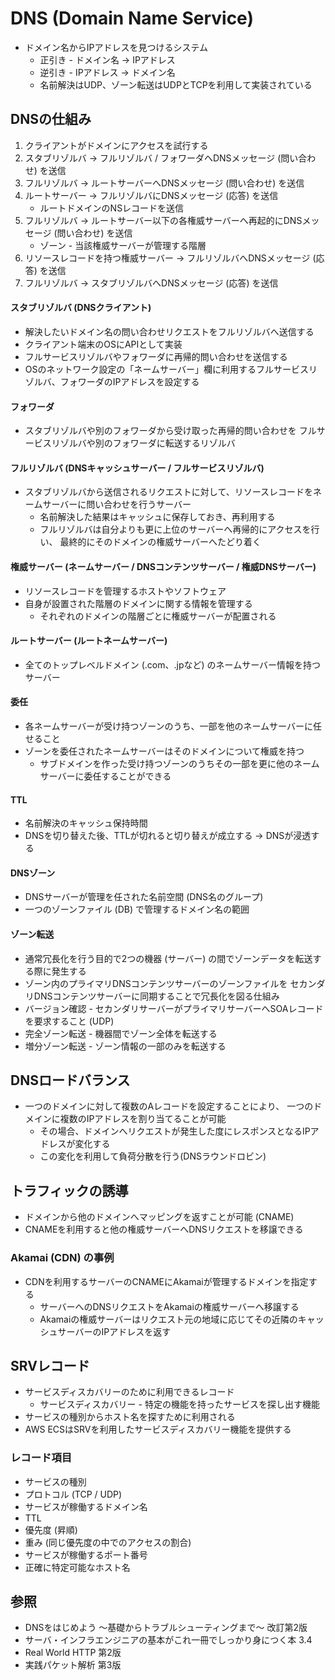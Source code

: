 # DNS (Domain Name Service)
- ドメイン名からIPアドレスを見つけるシステム
  - 正引き - ドメイン名 -> IPアドレス
  - 逆引き - IPアドレス -> ドメイン名
  - 名前解決はUDP、ゾーン転送はUDPとTCPを利用して実装されている

## DNSの仕組み
1. クライアントがドメインにアクセスを試行する
2. スタブリゾルバ -> フルリゾルバ / フォワーダへDNSメッセージ (問い合わせ) を送信
3. フルリゾルバ -> ルートサーバーへDNSメッセージ (問い合わせ) を送信
4. ルートサーバー -> フルリゾルバにDNSメッセージ (応答) を送信
    - ルートドメインのNSレコードを送信
5. フルリゾルバ -> ルートサーバー以下の各権威サーバーへ再起的にDNSメッセージ (問い合わせ) を送信
    - ゾーン - 当該権威サーバーが管理する階層
6. リソースレコードを持つ権威サーバー -> フルリゾルバへDNSメッセージ (応答) を送信
7. フルリゾルバ -> スタブリゾルバへDNSメッセージ (応答) を送信

#### スタブリゾルバ (DNSクライアント)
- 解決したいドメイン名の問い合わせリクエストをフルリゾルバへ送信する
- クライアント端末のOSにAPIとして実装
- フルサービスリゾルバやフォワーダに再帰的問い合わせを送信する
- OSのネットワーク設定の「ネームサーバー」欄に利用するフルサービスリゾルバ、フォワーダのIPアドレスを設定する

#### フォワーダ
- スタブリゾルバや別のフォワーダから受け取った再帰的問い合わせを
  フルサービスリゾルバや別のフォワーダに転送するリゾルバ

#### フルリゾルバ (DNSキャッシュサーバー / フルサービスリゾルバ)
- スタブリゾルバから送信されるリクエストに対して、リソースレコードをネームサーバーに問い合わせを行うサーバー
  - 名前解決した結果はキャッシュに保存しておき、再利用する
  - フルリゾルバは自分よりも更に上位のサーバーへ再帰的にアクセスを行い、
    最終的にそのドメインの権威サーバーへたどり着く

#### 権威サーバー (ネームサーバー / DNSコンテンツサーバー / 権威DNSサーバー)
- リソースレコードを管理するホストやソフトウェア
- 自身が設置された階層のドメインに関する情報を管理する
  - それぞれのドメインの階層ごとに権威サーバーが配置される

#### ルートサーバー (ルートネームサーバー)
- 全てのトップレベルドメイン (.com、.jpなど) のネームサーバー情報を持つサーバー

#### 委任
- 各ネームサーバーが受け持つゾーンのうち、一部を他のネームサーバーに任せること
- ゾーンを委任されたネームサーバーはそのドメインについて権威を持つ
  - サブドメインを作った受け持つゾーンのうちその一部を更に他のネームサーバーに委任することができる

#### TTL
- 名前解決のキャッシュ保持時間
- DNSを切り替えた後、TTLが切れると切り替えが成立する -> DNSが浸透する

#### DNSゾーン
- DNSサーバーが管理を任された名前空間 (DNS名のグループ)
- 一つのゾーンファイル (DB) で管理するドメイン名の範囲

#### ゾーン転送
- 通常冗長化を行う目的で2つの機器 (サーバー) の間でゾーンデータを転送する際に発生する
- ゾーン内のプライマリDNSコンテンツサーバーのゾーンファイルを
  セカンダリDNSコンテンツサーバーに同期することで冗長化を図る仕組み
- バージョン確認 - セカンダリサーバーがプライマリサーバーへSOAレコードを要求すること (UDP)
- 完全ゾーン転送 - 機器間でゾーン全体を転送する
- 増分ゾーン転送 - ゾーン情報の一部のみを転送する

## DNSロードバランス
- 一つのドメインに対して複数のAレコードを設定することにより、
  一つのドメインに複数のIPアドレスを割り当てることが可能
  - その場合、ドメインへリクエストが発生した度にレスポンスとなるIPアドレスが変化する
  - この変化を利用して負荷分散を行う(DNSラウンドロビン)

## トラフィックの誘導
- ドメインから他のドメインへマッピングを返すことが可能 (CNAME)
- CNAMEを利用すると他の権威サーバーへDNSリクエストを移譲できる

### Akamai (CDN) の事例
- CDNを利用するサーバーのCNAMEにAkamaiが管理するドメインを指定する
  - サーバーへのDNSリクエストをAkamaiの権威サーバーへ移譲する
  - Akamaiの権威サーバーはリクエスト元の地域に応じてその近隣のキャッシュサーバーのIPアドレスを返す

## SRVレコード
- サービスディスカバリーのために利用できるレコード
  - サービスディスカバリー - 特定の機能を持ったサービスを探し出す機能
- サービスの種別からホスト名を探すために利用される
- AWS ECSはSRVを利用したサービスディスカバリー機能を提供する

### レコード項目
- サービスの種別
- プロトコル (TCP / UDP)
- サービスが稼働するドメイン名
- TTL
- 優先度 (昇順)
- 重み (同じ優先度の中でのアクセスの割合)
- サービスが稼働するポート番号
- 正確に特定可能なホスト名

## 参照
- DNSをはじめよう ～基礎からトラブルシューティングまで～ 改訂第2版
- サーバ・インフラエンジニアの基本がこれ一冊でしっかり身につく本 3.4
- Real World HTTP 第2版
- 実践パケット解析 第3版
